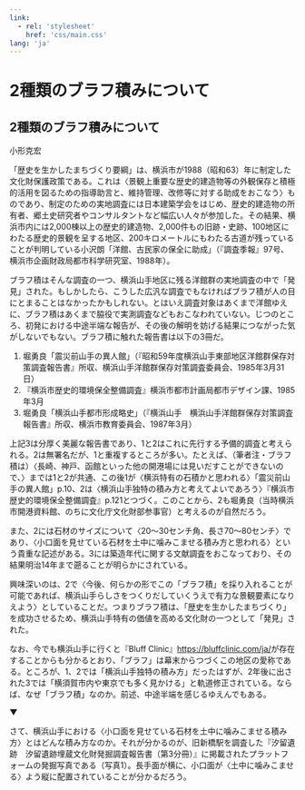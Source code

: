 ```yaml
---
link:
  - rel: 'stylesheet'
    href: 'css/main.css'
lang: 'ja'
---
```

# 2種類のブラフ積みについて

## 2種類のブラフ積みについて

<div class="author">

小形克宏

</div>

「歴史を生かしたまちづくり要綱」は、横浜市が1988（昭和63）年に制定した文化財保護政策である。これは〈景観上重要な歴史的建造物等の外観保存と積極的活用を図るための指導助言と、維持管理、改修等に対する助成をおこなう〉ものであり、制定のための実地調査には日本建築学会をはじめ、歴史的建造物の所有者、郷土史研究者やコンサルタントなど幅広い人々が参加した。その結果、横浜市内には2,000棟以上の歴史的建造物、2,000件もの旧跡・史跡、100地区にわたる歴史的景観を呈する地区、200キロメートルにもわたる古道が残っていることが判明している<span class="notetext">小沢朗「洋館、古民家の保全に助成」（『調査季報』97号、横浜市企画財政局都市科学研究室、1988年）</span>。

ブラフ積はそんな調査の一つ、横浜山手地区に残る洋館群の実地調査の中で「発見」された。もしかしたら、こうした広汎な調査でもなければブラフ積が人の目にとまることはなかったかもしれない。とはいえ調査対象はあくまで洋館ゆえに、ブラフ積はあくまで脇役で実測調査などもおこなわれていない。じつのところ、初発における中途半端な報告が、その後の解明を妨げる結果につながった気がしないでもない。ブラフ積に触れた報告書は以下の3冊だ。

1. 堀勇良「震災前山手の異人館」（『昭和59年度横浜山手東部地区洋館群保存対策調査報告書』所収、横浜山手洋館群保存対策調査委員会、1985年3月31日）
2. 『横浜市歴史的環境保全整備調査』横浜市都市計画局都市デザイン課、1985年3月
3. 堀勇良「横浜山手都市形成略史」（『横浜山手　横浜山手洋館群保存対策調査報告書』所収、横浜市教育委員会、1987年3月）

上記3は分厚く美麗な報告書であり、1と2はこれに先行する予備的調査と考えられる。2は無署名だが、1と重複するところが多い。たとえば、（筆者注・ブラフ積は）〈長崎、神戸、函館といった他の開港場には見いだすことができないので、〉までは1と2が共通、この後1が〈横浜特有の石積かと思われる〉<span class="notetext">「震災前山手の異人館」p.10</span>、2は〈横浜山手独特の積み方と考えてよいであろう〉<span class="notetext">『横浜市歴史的環境保全整備調査』p.121</span>とつづく。このことから、2も堀勇良（当時横浜市開港資料館、のちに文化庁文化財部参事官）と考えるのが自然だろう。

また、2には石材のサイズについて〈20〜30センチ角、長さ70〜80センチ〉であり、〈小口面を見せている石材を土中に噛みこませる積み方と思われる〉という貴重な記述がある。3には築造年代に関する文献調査をおこなっており、その結果明治14年まで遡ることが明らかにされている。

興味深いのは、2で〈今後、何らかの形でこの「ブラフ積」を採り入れることが可能であれば、横浜山手らしさをつくりだしていくうえで有力な景観要素になりえよう〉としていることだ。つまりブラフ積は、「歴史を生かしたまちづくり」を成功させるため、横浜山手特有の価値を高める文化財の一つとして「発見」された。

なお、今でも横浜山手に行くと『Bluff Clinic』<span class="notetext">https://bluffclinic.com/ja/</span>が存在することからも分かるとおり、「ブラフ」は幕末からつづくこの地区の愛称である。ところが、1、2では「横浜山手独特の積み方」だったはずが、2年後に出された3では「横須賀市内や東京でも多く見かける」と軌道修正されている。ならば、なぜ「ブラフ積」なのか。前述、中途半端を感じるゆえんでもある。

▼

さて、横浜山手における〈小口面を見せている石材を土中に噛みこませる積み方〉とはどんな積み方なのか。それが分かるのが、旧新橋駅を調査した『汐留遺跡　汐留遺跡埋蔵文化財発掘調査報告書（第3分冊）』に掲載されたプラットフォームの発掘写真である（写真1）。長手面が横に、小口面が〈土中に噛みこませる〉よう縦に配置されていることが分かるだろう。
